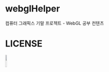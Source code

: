 # webglHelper
컴퓨터 그래픽스 기말 프로젝트 - WebGL 공부 컨텐츠    



# LICENSE
<img src="https://upload.wikimedia.org/wikipedia/commons/thumb/f/f1/Cc-by-nc-nd_icon.svg/1920px-Cc-by-nc-nd_icon.svg.png" width="10%">
